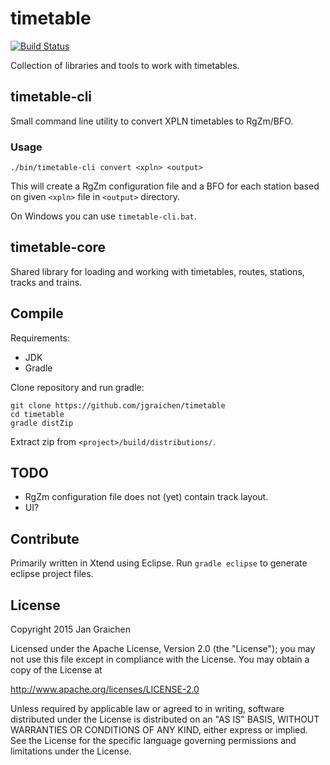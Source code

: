 # timetable

[![Build Status](https://travis-ci.org/jgraichen/timetable.svg?branch=master)](https://travis-ci.org/jgraichen/timetable)

Collection of libraries and tools to work with timetables.

## timetable-cli

Small command line utility to convert XPLN timetables to RgZm/BFO.

### Usage

```
./bin/timetable-cli convert <xpln> <output>
```

This will create a RgZm configuration file and a BFO for each station based on given `<xpln>` file in `<output>` directory.

On Windows you can use `timetable-cli.bat`.

## timetable-core

Shared library for loading and working with timetables, routes, stations, tracks and trains.

## Compile

Requirements:

* JDK
* Gradle

Clone repository and run gradle:

```
git clone https://github.com/jgraichen/timetable
cd timetable
gradle distZip
```

Extract zip from `<project>/build/distributions/`.

## TODO

* RgZm configuration file does not (yet) contain track layout.
* UI?

## Contribute

Primarily written in Xtend using Eclipse. Run `gradle eclipse` to generate eclipse project files.

## License

Copyright 2015 Jan Graichen

Licensed under the Apache License, Version 2.0 (the "License"); you may not use this file except in compliance with the License. You may obtain a copy of the License at

   http://www.apache.org/licenses/LICENSE-2.0

Unless required by applicable law or agreed to in writing, software distributed under the License is distributed on an "AS IS" BASIS, WITHOUT WARRANTIES OR CONDITIONS OF ANY KIND, either express or implied. See the License for the specific language governing permissions and limitations under the License.
